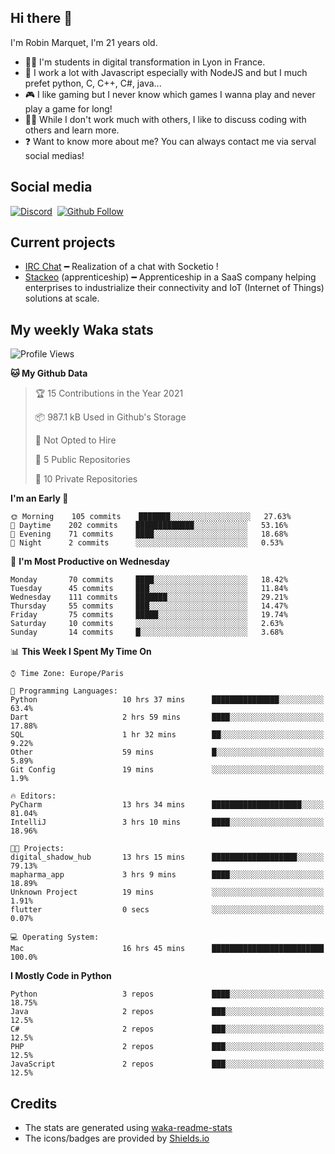 ## Hi there 👋

I'm Robin Marquet, I'm 21 years old.

- 👨‍💻 I'm students in digital transformation in Lyon in France.
- 🌱 I work a lot with Javascript especially with NodeJS and but I much prefet python, C, C++, C#, java...
- 🎮 I like gaming but I never know which games I wanna play and never play a game for long!
- 👯‍♀️ While I don't work much with others, I like to discuss coding with others and learn more.
- ❓ Want to know more about me? You can always contact me via serval social medias!

## Social media

[![Discord](https://img.shields.io/discord/759460462105854022?label=rmarquet%232048&style=for-the-badge&logo=discord&logoColor=ffffff)](https://github.com/rmarquet21)
‎‎ [![Github Follow](https://img.shields.io/github/followers/rmarquet21?logo=github&logoColor=ffffff&style=for-the-badge)](https://github.com/rmarquet21)

## Current projects

- [IRC Chat](https://socket.io/) ━ Realization of a chat with Socketio !
- [Stackeo](https://www.stackeo.io/) (apprenticeship) ━ Apprenticeship in a SaaS company helping enterprises to industrialize their connectivity and IoT (Internet of Things) solutions at scale.

## My weekly Waka stats

<!--START_SECTION:waka-->
![Profile Views](http://img.shields.io/badge/Profile%20Views-6-blue)

**🐱 My Github Data** 

> 🏆 15 Contributions in the Year 2021
 > 
> 📦 987.1 kB Used in Github's Storage 
 > 
> 🚫 Not Opted to Hire
 > 
> 📜 5 Public Repositories 
 > 
> 🔑 10 Private Repositories  
 > 
**I'm an Early 🐤** 

```text
🌞 Morning    105 commits    ███████░░░░░░░░░░░░░░░░░░   27.63% 
🌆 Daytime    202 commits    █████████████░░░░░░░░░░░░   53.16% 
🌃 Evening    71 commits     ████░░░░░░░░░░░░░░░░░░░░░   18.68% 
🌙 Night      2 commits      ░░░░░░░░░░░░░░░░░░░░░░░░░   0.53%

```
📅 **I'm Most Productive on Wednesday** 

```text
Monday       70 commits     ████░░░░░░░░░░░░░░░░░░░░░   18.42% 
Tuesday      45 commits     ███░░░░░░░░░░░░░░░░░░░░░░   11.84% 
Wednesday    111 commits    ███████░░░░░░░░░░░░░░░░░░   29.21% 
Thursday     55 commits     ███░░░░░░░░░░░░░░░░░░░░░░   14.47% 
Friday       75 commits     █████░░░░░░░░░░░░░░░░░░░░   19.74% 
Saturday     10 commits     ░░░░░░░░░░░░░░░░░░░░░░░░░   2.63% 
Sunday       14 commits     █░░░░░░░░░░░░░░░░░░░░░░░░   3.68%

```


📊 **This Week I Spent My Time On** 

```text
⌚︎ Time Zone: Europe/Paris

💬 Programming Languages: 
Python                   10 hrs 37 mins      ███████████████░░░░░░░░░░   63.4% 
Dart                     2 hrs 59 mins       ████░░░░░░░░░░░░░░░░░░░░░   17.88% 
SQL                      1 hr 32 mins        ██░░░░░░░░░░░░░░░░░░░░░░░   9.22% 
Other                    59 mins             █░░░░░░░░░░░░░░░░░░░░░░░░   5.89% 
Git Config               19 mins             ░░░░░░░░░░░░░░░░░░░░░░░░░   1.9%

🔥 Editors: 
PyCharm                  13 hrs 34 mins      ████████████████████░░░░░   81.04% 
IntelliJ                 3 hrs 10 mins       ████░░░░░░░░░░░░░░░░░░░░░   18.96%

🐱‍💻 Projects: 
digital_shadow_hub       13 hrs 15 mins      ███████████████████░░░░░░   79.13% 
mapharma_app             3 hrs 9 mins        ████░░░░░░░░░░░░░░░░░░░░░   18.89% 
Unknown Project          19 mins             ░░░░░░░░░░░░░░░░░░░░░░░░░   1.91% 
flutter                  0 secs              ░░░░░░░░░░░░░░░░░░░░░░░░░   0.07%

💻 Operating System: 
Mac                      16 hrs 45 mins      █████████████████████████   100.0%

```

**I Mostly Code in Python** 

```text
Python                   3 repos             ████░░░░░░░░░░░░░░░░░░░░░   18.75% 
Java                     2 repos             ███░░░░░░░░░░░░░░░░░░░░░░   12.5% 
C#                       2 repos             ███░░░░░░░░░░░░░░░░░░░░░░   12.5% 
PHP                      2 repos             ███░░░░░░░░░░░░░░░░░░░░░░   12.5% 
JavaScript               2 repos             ███░░░░░░░░░░░░░░░░░░░░░░   12.5%

```



<!--END_SECTION:waka-->

## Credits

- The stats are generated using [waka-readme-stats](https://github.com/anmol098/waka-readme-stats)
- The icons/badges are provided by [Shields.io](https://shields.io/)
